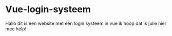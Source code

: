 # Vue-login-systeem
Hallo dit is een website met een login systeem in vue ik hoop dat ik julie hier mee help!
